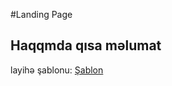 #Landing Page

## Haqqmda qısa məlumat
layihə şablonu: [Şablon](https://themexriver.com/appilo-theme/main/)
